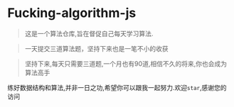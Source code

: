# Fucking-algorithm-js

>这是一个算法仓库,旨在督促自己每天学习算法.

>一天提交三道算法题，坚持下来也是一笔不小的收获

>坚持下来,每天只需要三道题,一个月也有90道,相信不久的将来,你也会成为算法高手

练好数据结构和算法,并非一日之功,希望你可以跟我一起努力.欢迎`star`,感谢您的访问
